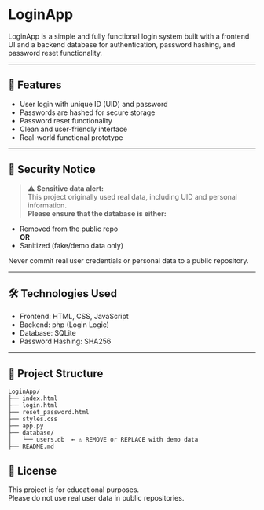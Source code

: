 # LoginApp

LoginApp is a simple and fully functional login system built with a frontend UI and a backend database for authentication, password hashing, and password reset functionality.

---

## 🚀 Features

- User login with unique ID (UID) and password
- Passwords are hashed for secure storage
- Password reset functionality
- Clean and user-friendly interface
- Real-world functional prototype

---

## 🔐 Security Notice

> ⚠️ **Sensitive data alert:**  
> This project originally used real data, including UID and personal information.  
> **Please ensure that the database is either:**

- Removed from the public repo  
  **OR**
- Sanitized (fake/demo data only)

Never commit real user credentials or personal data to a public repository.

---

## 🛠️ Technologies Used

- Frontend: HTML, CSS, JavaScript
- Backend: php (Login Logic)
- Database: SQLite
- Password Hashing: SHA256

---

## 📁 Project Structure

```
LoginApp/
├── index.html
├── login.html
├── reset_password.html
├── styles.css
├── app.py
├── database/
│   └── users.db  ← ⚠️ REMOVE or REPLACE with demo data
├── README.md
```

## 📄 License

This project is for educational purposes.  
Please do not use real user data in public repositories.
